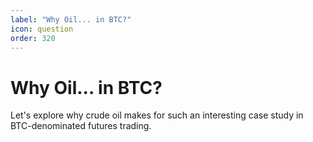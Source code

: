 ```yaml
---
label: "Why Oil... in BTC?"
icon: question
order: 320
---
```


# Why Oil... in BTC?

Let's explore why crude oil makes for such an interesting case study in BTC-denominated futures trading.
